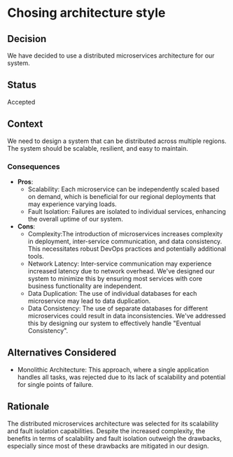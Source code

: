# Chosing architecture style

## Decision
We have decided to use a distributed microservices architecture for our system.

## Status

Accepted

## Context

We need to design a system that can be distributed across multiple regions. The system should be scalable, resilient, and easy to maintain.

### Consequences
- **Pros**:
    - Scalability: Each microservice can be independently scaled based on demand, which is beneficial for our regional deployments that may experience varying loads.
    - Fault Isolation: Failures are isolated to individual services, enhancing the overall uptime of our system.
- **Cons**:
    - Complexity:The introduction of microservices increases complexity in deployment, inter-service communication, and data consistency. This necessitates robust DevOps practices and potentially additional tools.
    - Network Latency: Inter-service communication may experience increased latency due to network overhead. We've designed our system to minimize this by ensuring most services with core business functionality are independent.
    - Data Duplication: The use of individual databases for each microservice may lead to data duplication.
    - Data Consistency: The use of separate databases for different microservices could result in data inconsistencies. We've addressed this by designing our system to effectively handle "Eventual Consistency".

## Alternatives Considered
- Monolithic Architecture: This approach, where a single application handles all tasks, was rejected due to its lack of scalability and potential for single points of failure.


## Rationale
The distributed microservices architecture was selected for its scalability and fault isolation capabilities. Despite the increased complexity, the benefits in terms of scalability and fault isolation outweigh the drawbacks, especially since most of these drawbacks are mitigated in our design.